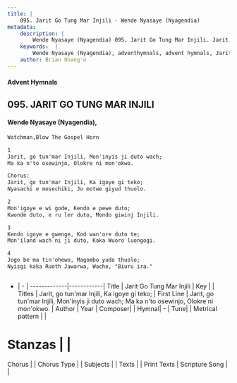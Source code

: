 ```yaml
---
title: |
    095. Jarit Go Tung Mar Injili - Wende Nyasaye (Nyagendia)
metadata:
    description: |
        Wende Nyasaye (Nyagendia) 095. Jarit Go Tung Mar Injili. Jarit, go tun'mar Injili, Mon'inyis ji duto wach; Ma ka n'to osewinjo, Olokre ni mon'okwo.  Chorus: Jarit, go tun'mar Injili, Ka igoye gi teko; Nyasachi e mosechiki, Jo motwe giyud thuolo.  
    keywords:  |
        Wende Nyasaye (Nyagendia), adventhymnals, advent hymnals, Jarit Go Tung Mar Injili, Jarit, go tun'mar Injili, Mon'inyis ji duto wach; Ma ka n'to osewinjo, Olokre ni mon'okwo.. Jarit, go tun'mar Injili, Ka igoye gi teko;
    author: Brian Onang'o
---
```


#### Advent Hymnals
## 095. JARIT GO TUNG MAR INJILI
####  Wende Nyasaye (Nyagendia),

```txt
Watchman,Blow The Gospel Horn

1
Jarit, go tun'mar Injili, Mon'inyis ji duto wach;
Ma ka n'to osewinjo, Olokre ni mon'okwo.

Chorus:
Jarit, go tun'mar Injili, Ka igoye gi teko;
Nyasachi e mosechiki, Jo motwe giyud thuolo.

2
Mon'igoye e wi gode, Kendo e pewe duto;
Kwonde duto, e ru ler duto, Mondo giwinj Injili.

3
Kendo igoye e gwenge, Kod wan'ore duto te;
Mon'iland wach ni ji duto, Kaka Wuoro luongogi.

4
Jogo be ma tin'ohewo, Magombo yudo thuolo;
Nyisgi kaka Ruoth Jawarwa, Wacho, "Biuru ira."



```

- |   -  |
-------------|------------|
Title | Jarit Go Tung Mar Injili |
Key |  |
Titles | Jarit, go tun'mar Injili, Ka igoye gi teko; |
First Line | Jarit, go tun'mar Injili, Mon'inyis ji duto wach; Ma ka n'to osewinjo, Olokre ni mon'okwo. |
Author | 
Year | 
Composer| |
Hymnal|  - |
Tune|  |
Metrical pattern | |
# Stanzas |  |
Chorus |  |
Chorus Type |  |
Subjects | |
Texts |  |
Print Texts | 
Scripture Song |  |
    
